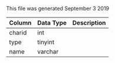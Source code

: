 This file was generated September 3 2019

| Column | Data Type | Description |
| ------ | --------- | ----------- |
| charid | int       |             |
| type   | tinyint   |             |
| name   | varchar   |             |